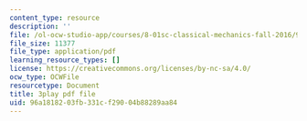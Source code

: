 ```yaml
---
content_type: resource
description: ''
file: /ol-ocw-studio-app/courses/8-01sc-classical-mechanics-fall-2016/96a1818203fb331cf29004b88289aa84_zLGu1dlP0UY.pdf
file_size: 11377
file_type: application/pdf
learning_resource_types: []
license: https://creativecommons.org/licenses/by-nc-sa/4.0/
ocw_type: OCWFile
resourcetype: Document
title: 3play pdf file
uid: 96a18182-03fb-331c-f290-04b88289aa84
---
```

